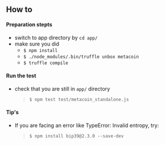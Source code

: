 How to
------

#### Preparation stepts
* switch to app directory by `cd app/`
* make sure you did
    * `$ npm install`
    * `$ ./node_modules/.bin/truffle unbox metacoin`
    * `$ truffle compile`
    
    
#### Run the test
* check that you are still in `app/` directory
    > `$ npm test test/metacoin_standalone.js`
    

#### Tip's
* If you are facing an error like TypeError: Invalid entropy, try:
    > `$ npm install bip39@2.3.0 --save-dev`

